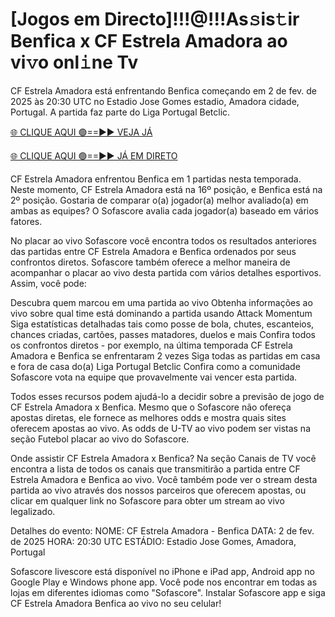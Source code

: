 # [Jogos em Directo]!!!@!!!As𝚜is𝚝ir Benfica x CF Estrela Amadora ao vi𝚟o onl𝚒ne Tv #

CF Estrela Amadora está enfrentando Benfica começando em 2 de fev. de 2025 às 20:30 UTC no Estadio Jose Gomes estadio, Amadora cidade, Portugal. A partida faz parte do Liga Portugal Betclic.

[🌐 CLIQUE AQUI 🟢==►► VEJA JÁ](https://t.co/78UTWrXSHx)

[🌐 CLIQUE AQUI 🟢==►► JÁ EM DIRETO](https://t.co/78UTWrXSHx)

CF Estrela Amadora enfrentou Benfica em 1 partidas nesta temporada. Neste momento, CF Estrela Amadora está na 16º posição, e Benfica está na 2º posição. Gostaria de comparar o(a) jogador(a) melhor avaliado(a) em ambas as equipes? O Sofascore avalia cada jogador(a) baseado em vários fatores.

No placar ao vivo Sofascore você encontra todos os resultados anteriores das partidas entre CF Estrela Amadora e Benfica ordenados por seus confrontos diretos. Sofascore também oferece a melhor maneira de acompanhar o placar ao vivo desta partida com vários detalhes esportivos. Assim, você pode:

Descubra quem marcou em uma partida ao vivo
Obtenha informações ao vivo sobre qual time está dominando a partida usando Attack Momentum
Siga estatísticas detalhadas tais como posse de bola, chutes, escanteios, chances criadas, cartões, passes matadores, duelos e mais
Confira todos os confrontos diretos - por exemplo, na última temporada CF Estrela Amadora e Benfica se enfrentaram 2 vezes
Siga todas as partidas em casa e fora de casa do(a) Liga Portugal Betclic
Confira como a comunidade Sofascore vota na equipe que provavelmente vai vencer esta partida.

Todos esses recursos podem ajudá-lo a decidir sobre a previsão de jogo de CF Estrela Amadora x Benfica. Mesmo que o Sofascore não ofereça apostas diretas, ele fornece as melhores odds e mostra quais sites oferecem apostas ao vivo. As odds de U-TV ao vivo podem ser vistas na seção Futebol placar ao vivo do Sofascore.

Onde assistir CF Estrela Amadora x Benfica? Na seção Canais de TV você encontra a lista de todos os canais que transmitirão a partida entre CF Estrela Amadora e Benfica ao vivo. Você também pode ver o stream desta partida ao vivo através dos nossos parceiros que oferecem apostas, ou clicar em qualquer link no Sofascore para obter um stream ao vivo legalizado.

Detalhes do evento:
NOME: CF Estrela Amadora - Benfica
DATA: 2 de fev. de 2025
HORA: 20:30 UTC
ESTÁDIO: Estadio Jose Gomes, Amadora, Portugal

Sofascore livescore está disponível no iPhone e iPad app, Android app no Google Play e Windows phone app. Você pode nos encontrar em todas as lojas em diferentes idiomas como "Sofascore". Instalar Sofascore app e siga CF Estrela Amadora Benfica ao vivo no seu celular!
